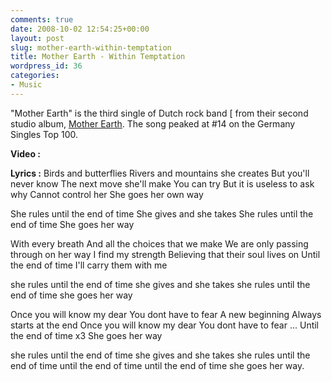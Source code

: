 ```yaml
---
comments: true
date: 2008-10-02 12:54:25+00:00
layout: post
slug: mother-earth-within-temptation
title: Mother Earth - Within Temptation
wordpress_id: 36
categories:
- Music
---
```


"Mother Earth" is the third single of Dutch rock band [ from their second studio album, [Mother Earth](http://en.wikipedia.org/wiki/Mother_Earth). The song peaked at #14 on the Germany Singles Top 100.

<!-- more -->

**Video :**


**Lyrics :**
Birds and butterflies
Rivers and mountains she creates
But you'll never know
The next move she'll make
You can try
But it is useless to ask why
Cannot control her
She goes her own way

She rules until the end of time
She gives and she takes
She rules until the end of time
She goes her way

With every breath
And all the choices that we make
We are only passing through on her way
I find my strength
Believing that their soul lives on
Until the end of time
I'll carry them with me

she rules until the end of time
she gives and she takes
she rules until the end of time
she goes her way

Once you will know my dear
You dont have to fear
A new beginning
Always starts at the end
Once you will know my dear
You dont have to fear ...
Until the end of time x3
She goes her way

she rules until the end of time
she gives and she takes
she rules until the end of time
until the end of time
until the end of time
she goes her way.
